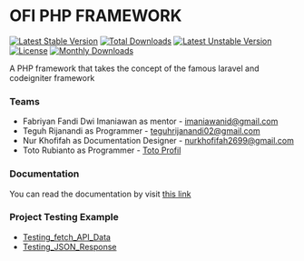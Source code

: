 # OFI PHP FRAMEWORK

[![Latest Stable Version](https://poser.pugx.org/ofitech/ofi-php-framework/v/stable)](https://packagist.org/packages/ofitech/ofi-php-framework)
[![Total Downloads](https://poser.pugx.org/ofitech/ofi-php-framework/downloads)](https://packagist.org/packages/ofitech/ofi-php-framework)
[![Latest Unstable Version](https://poser.pugx.org/ofitech/ofi-php-framework/v/unstable)](https://packagist.org/packages/ofitech/ofi-php-framework)
[![License](https://poser.pugx.org/ofitech/ofi-php-framework/license)](https://packagist.org/packages/ofitech/ofi-php-framework)
[![Monthly Downloads](https://poser.pugx.org/ofitech/ofi-php-framework/d/monthly)](https://packagist.org/packages/ofitech/ofi-php-framework)

<div>A PHP framework that takes the concept of the famous laravel and codeigniter framework</div>

### Teams 
<ul>
    <li>
        Fabriyan Fandi Dwi Imaniawan as mentor - <a href="mailto:imaniawanid@gmail.com">imaniawanid@gmail.com </a>
    </li>
    <li>
        Teguh Rijanandi as Programmer - <a href="mailto:teguhrijanandi02@gmail.com">teguhrijanandi02@gmail.com </a>
    </li>
    <li>
        Nur Khofifah as Documentation Designer - <a href="mailto:nurkhofifah2699@gmail.com">nurkhofifah2699@gmail.com </a>
    </li>
    <li>
        Toto Rubianto as Programmer - <a href="https://github.com/totorubianto">Toto Profil</a>
    </li>
</ul>

### Documentation
You can read the documentation by visit <a href="http://ofi.pigoora.com">this link</a>

### Project Testing Example

<ul>
    <li> <a href="https://github.com/teguh02/ofi-php-framework/tree/Testing_fetch_API_Data">Testing_fetch_API_Data</a> </li>
    <li> <a href="https://github.com/teguh02/ofi-php-framework/tree/Testing_JSON_Response"> Testing_JSON_Response</a> </li>
</ul>

